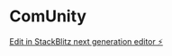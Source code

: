 # ComUnity

[Edit in StackBlitz next generation editor ⚡️](https://stackblitz.com/~/github.com/MIJINYAWA664/ComUnity)